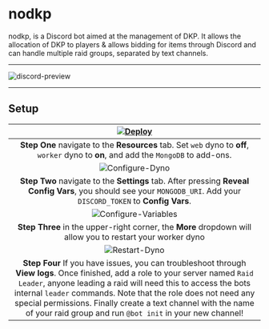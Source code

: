 # nodkp

nodkp, is a Discord bot aimed at the management of DKP. It allows the allocation of DKP to players & allows bidding for items through Discord and can handle multiple raid groups, separated by text channels.

---

![discord-preview](https://raw.githubusercontent.com/softban/nodkp/master/setup/discord-preview.png)

---

## Setup
[![Deploy](https://www.herokucdn.com/deploy/button.svg)](https://heroku.com/deploy) |
:---------:|
**Step One** navigate to the **Resources** tab. Set `web` dyno to **off**, `worker` dyno to **on**, and add the `MongoDB` to add-ons. |
![Configure-Dyno](https://raw.githubusercontent.com/softban/nodkp/master/setup/configure-dyno.png) |
**Step Two** navigate to the **Settings** tab. After pressing **Reveal Config Vars**, you should see your `MONGODB_URI`. Add your `DISCORD_TOKEN` to **Config Vars**. |
![Configure-Variables](https://raw.githubusercontent.com/softban/nodkp/master/setup/configure-variables.png) |
**Step Three** in the upper-right corner, the **More** dropdown will allow you to restart your worker dyno |
![Restart-Dyno](https://raw.githubusercontent.com/softban/nodkp/master/setup/restart-dyno.png) |
**Step Four** If you have issues, you can troubleshoot through **View logs**. Once finished, add a role to your server named `Raid Leader`, anyone leading a raid will need this to access the bots internal `leader` commands. Note that the role does not need any special permissions. Finally create a text channel with the name of your raid group and run `@bot init` in your new channel! |
